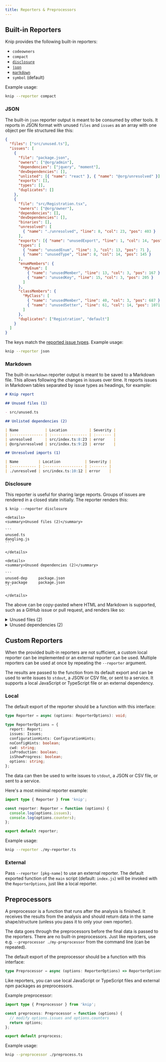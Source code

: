 ```yaml
---
title: Reporters & Preprocessors
---
```


## Built-in Reporters

Knip provides the following built-in reporters:

- `codeowners`
- `compact`
- [`disclosure`](#disclosure)
- [`json`](#json)
- [`markdown`](#markdown)
- `symbol` (default)

Example usage:

```sh
knip --reporter compact
```

### JSON

The built-in `json` reporter output is meant to be consumed by other tools. It
reports in JSON format with unused `files` and `issues` as an array with one
object per file structured like this:

```json
{
  "files": ["src/unused.ts"],
  "issues": [
    {
      "file": "package.json",
      "owners": ["@org/admin"],
      "dependencies": ["jquery", "moment"],
      "devDependencies": [],
      "unlisted": [{ "name": "react" }, { "name": "@org/unresolved" }],
      "exports": [],
      "types": [],
      "duplicates": []
    },
    {
      "file": "src/Registration.tsx",
      "owners": ["@org/owner"],
      "dependencies": [],
      "devDependencies": [],
      "binaries": [],
      "unresolved": [
        { "name": "./unresolved", "line": 8, "col": 23, "pos": 403 }
      ],
      "exports": [{ "name": "unusedExport", "line": 1, "col": 14, "pos": 13 }],
      "types": [
        { "name": "unusedEnum", "line": 3, "col": 13, "pos": 71 },
        { "name": "unusedType", "line": 8, "col": 14, "pos": 145 }
      ],
      "enumMembers": {
        "MyEnum": [
          { "name": "unusedMember", "line": 13, "col": 3, "pos": 167 },
          { "name": "unusedKey", "line": 15, "col": 3, "pos": 205 }
        ]
      },
      "classMembers": {
        "MyClass": [
          { "name": "unusedMember", "line": 40, "col": 3, "pos": 687 },
          { "name": "unusedSetter", "line": 61, "col": 14, "pos": 1071 }
        ]
      },
      "duplicates": ["Registration", "default"]
    }
  ]
}
```

The keys match the [reported issue types][1]. Example usage:

```sh
knip --reporter json
```

### Markdown

The built-in `markdown` reporter output is meant to be saved to a Markdown file.
This allows following the changes in issues over time. It reports issues in
Markdown tables separated by issue types as headings, for example:

```md
# Knip report

## Unused files (1)

- src/unused.ts

## Unlisted dependencies (2)

| Name            | Location          | Severity |
| :-------------- | :---------------- | :------- |
| unresolved      | src/index.ts:8:23 | error    |
| @org/unresolved | src/index.ts:9:23 | error    |

## Unresolved imports (1)

| Name         | Location           | Severity |
| :----------- | :----------------- | :------- |
| ./unresolved | src/index.ts:10:12 | error    |
```

### Disclosure

This reporter is useful for sharing large reports. Groups of issues are rendered
in a closed state initially. The reporter renders this:

````text
$ knip --reporter disclosure

<details>
<summary>Unused files (2)</summary>

```
unused.ts
dangling.js
```

</details>

<details>
<summary>Unused dependencies (2)</summary>

```
unused-dep     package.json
my-package     package.json
```

</details>
````

The above can be copy-pasted where HTML and Markdown is supported, such as a
GitHub issue or pull request, and renders like so:

<details>
<summary>Unused files (2)</summary>

```
unused.ts
dangling.js
```

</details>

<details>
<summary>Unused dependencies (2)</summary>

```
unused-dep     package.json
my-package     package.json
```

</details>

## Custom Reporters

When the provided built-in reporters are not sufficient, a custom local reporter
can be implemented or an external reporter can be used. Multiple reporters can
be used at once by repeating the `--reporter` argument.

The results are passed to the function from its default export and can be used
to write issues to `stdout`, a JSON or CSV file, or sent to a service. It
supports a local JavaScript or TypeScript file or an external dependency.

### Local

The default export of the reporter should be a function with this interface:

```ts
type Reporter = async (options: ReporterOptions): void;

type ReporterOptions = {
  report: Report;
  issues: Issues;
  configurationHints: ConfigurationHints;
  noConfigHints: boolean;
  cwd: string;
  isProduction: boolean;
  isShowProgress: boolean;
  options: string;
};
```

The data can then be used to write issues to `stdout`, a JSON or CSV file, or
sent to a service.

Here's a most minimal reporter example:

```ts title="./my-reporter.ts"
import type { Reporter } from 'knip';

const reporter: Reporter = function (options) {
  console.log(options.issues);
  console.log(options.counters);
};

export default reporter;
```

Example usage:

```sh
knip --reporter ./my-reporter.ts
```

### External

Pass `--reporter [pkg-name]` to use an external reporter. The default exported
function of the `main` script (default: `index.js`) will be invoked with the
`ReporterOptions`, just like a local reporter.

## Preprocessors

A preprocessor is a function that runs after the analysis is finished. It
receives the results from the analysis and should return data in the same
shape/structure (unless you pass it to only your own reporter).

The data goes through the preprocessors before the final data is passed to the
reporters. There are no built-in preprocessors. Just like reporters, use e.g.
`--preprocessor ./my-preprocessor` from the command line (can be repeated).

The default export of the preprocessor should be a function with this interface:

```ts
type Preprocessor = async (options: ReporterOptions) => ReporterOptions;
```

Like reporters, you can use local JavaScript or TypeScript files and external
npm packages as preprocessors.

Example preprocessor:

```ts title="./preprocess.ts"
import type { Preprocessor } from 'knip';

const preprocess: Preprocessor = function (options) {
  // modify options.issues and options.counters
  return options;
};

export default preprocess;
```

Example usage:

```sh
knip --preprocessor ./preprocess.ts
```

[1]: ../reference/issue-types.md
